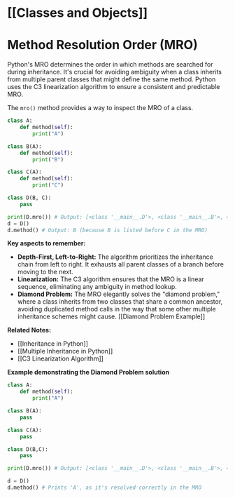 # [[Classes and Objects]]
# Method Resolution Order (MRO)

Python's MRO determines the order in which methods are searched for during inheritance.  It's crucial for avoiding ambiguity when a class inherits from multiple parent classes that might define the same method. Python uses the C3 linearization algorithm to ensure a consistent and predictable MRO.

The `mro()` method provides a way to inspect the MRO of a class.

```python
class A:
    def method(self):
        print("A")

class B(A):
    def method(self):
        print("B")

class C(A):
    def method(self):
        print("C")

class D(B, C):
    pass

print(D.mro()) # Output: [<class '__main__.D'>, <class '__main__.B'>, <class '__main__.C'>, <class '__main__.A'>, <class 'object'>]
d = D()
d.method() # Output: B (because B is listed before C in the MRO)

```

**Key aspects to remember:**

*   **Depth-First, Left-to-Right:**  The algorithm prioritizes the inheritance chain from left to right.  It exhausts all parent classes of a branch before moving to the next.
*   **Linearization:**  The C3 algorithm ensures that the MRO is a linear sequence, eliminating any ambiguity in method lookup.
*   **Diamond Problem:** The MRO elegantly solves the "diamond problem," where a class inherits from two classes that share a common ancestor, avoiding duplicated method calls in the way that some other multiple inheritance schemes might cause.  [[Diamond Problem Example]]

**Related Notes:**

* [[Inheritance in Python]]
* [[Multiple Inheritance in Python]]
* [[C3 Linearization Algorithm]]

**Example demonstrating the Diamond Problem solution**

```python
class A:
    def method(self):
        print("A")

class B(A):
    pass

class C(A):
    pass

class D(B,C):
    pass

print(D.mro()) # Output: [<class '__main__.D'>, <class '__main__.B'>, <class '__main__.C'>, <class '__main__.A'>, <class 'object'>]

d = D()
d.method() # Prints 'A', as it's resolved correctly in the MRO
```
